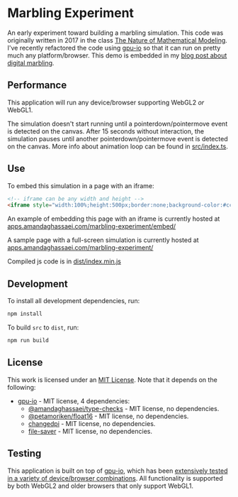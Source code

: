 # Marbling Experiment

An early experiment toward building a marbling simulation.  This code was originally written in 2017 in the class [The Nature of Mathematical Modeling](https://fab.cba.mit.edu/classes/864.17/index.html).  I've recently refactored the code using [gpu-io](https://github.com/amandaghassaei/gpu-io) so that it can run on pretty much any platform/browser.  This demo is embedded in my [blog post about digital marbling](https://blog.amandaghassaei.com/2022/10/25/digital-marbling/).

## Performance

This application will run any device/browser supporting WebGL2 *or* WebGL1.

The simulation doesn't start running until a pointerdown/pointermove event is detected on the canvas.  After 15 seconds without interaction, the simulation pauses until another pointerdown/pointermove event is detected on the canvas.  More info about animation loop can be found in [src/index.ts](https://github.com/amandaghassaei/marbling-experiment/blob/main/src/index.ts).


## Use

To embed this simulation in a page with an iframe:
```html
<!-- iframe can be any width and height -->
<iframe style="width:100%;height:500px;border:none;background-color:#cccccc;" src="https://apps.amandaghassaei.com/marbling-experiment/"></iframe>
```

An example of embedding this page with an iframe is currently hosted at [apps.amandaghassaei.com/marbling-experiment/embed/](https://apps.amandaghassaei.com/marbling-experiment/embed/)

A sample page with a full-screen simulation is currently hosted at [apps.amandaghassaei.com/marbling-experiment/](https://apps.amandaghassaei.com/marbling-experiment/)

Compiled js code is in [dist/index.min.js](./dist/index.min.js)


## Development

To install all development dependencies, run:

```sh
npm install
```

To build `src` to `dist`, run:

```sh
npm run build
```

## License

This work is licensed under an [MIT License](./LICENSE).  Note that it depends on the following:

- [gpu-io](https://github.com/amandaghassaei/gpu-io) - MIT license, 4 dependencies:
  - [@amandaghassaei/type-checks](https://www.npmjs.com/package/@amandaghassaei/type-checks) - MIT license, no dependencies.
  - [@petamoriken/float16](https://www.npmjs.com/package/@petamoriken/float16) - MIT license, no dependencies.
  - [changedpi](https://www.npmjs.com/package/changedpi) - MIT license, no dependencies.
  - [file-saver](https://www.npmjs.com/package/file-saver) - MIT license, no dependencies.

## Testing

This application is built on top of [gpu-io](https://github.com/amandaghassaei/gpu-io), which has been [extensively tested in a variety of device/browser combinations](https://github.com/amandaghassaei/gpu-io/tree/main/tests).  All functionality is supported by both WebGL2 and older browsers that only support WebGL1.
